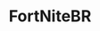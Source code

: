 ---
title: FortNiteBR
crosslinks:
- Paragon
- FORTnITE
- PUBATTLEGROUNDS
- playstation
- FortNiteLFG
- ultrawidemasterrace
---